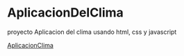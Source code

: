 # AplicacionDelClima
proyecto Aplicacion del clima usando html, css y javascript

[AplicacionClima](https://scontent.flim17-1.fna.fbcdn.net/v/t1.6435-9/164903011_727760114553349_3550665217433028832_n.jpg?_nc_cat=108&ccb=1-7&_nc_sid=730e14&_nc_eui2=AeGL1tTLuL9cV2go6Mf2pL2vaf-szjKqeo9p_6zOMqp6j37ZxV2VQJlm9r-iJ4WrjCg&_nc_ohc=qFslaG_ry2YAX-2Wy3m&_nc_ht=scontent.flim17-1.fna&oh=00_AfBkhfG3t6h0JqF-6a0ruztlsx8EhRZ3l46Zbg9eB-QRuA&oe=64945E27)